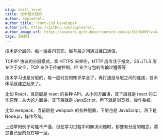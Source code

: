 ```yaml
---
slug: skill_level
title: 技术是分层的
author: appleshell
author_title: Front-End Developer
author_url: https://github.com/appleshell
author_image_url: https://avatars.githubusercontent.com/u/23208309?v=4
tags: [感悟]
---
```


技术是分层的，每一层各司其职，层与层之间通过接口通信。

TCP/IP 协议的分层模式，拿 HTTPS 来举例，HTTP 层专注于报文，SSL/TLS 层专注于安全，TCP 专注于传输控制，IP 专注与包的传输过程等等

技术学习也是分层的，每一层对应的知识学会了，再打通层与层之间的连接，技术体系就建立起来了。

比如 React，当前层是 react 的各种 API，从小的方面讲，其下层就是 react 的工作原理；从大的方面讲，其下层就是 JavaScript，再下就是浏览器，操作系统。

比如 webpack，当前层是 webpack 的各种配置，下层也是 JavaScript，再下是 Node.js，操作系统。

上述举的例子可能不严谨，但在学习过程中和解决问题时，都要有分层的概念，清楚自己目前处在哪一层。
